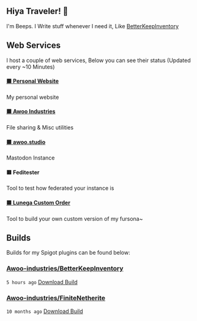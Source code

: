 ## Hiya Traveler! 👋
I'm Beeps. I Write stuff whenever I need it, Like [BetterKeepInventory](https://github.com/Awoo-Industries/BetterKeepInventory)

## Web Services
I host a couple of web services, Below you can see their status (Updated every ~10 Minutes)

#### [🟩 Personal Website](https://beepsterr.com)

My personal website
#### [🟩 Awoo Industries](https://awoo.industries)

File sharing & Misc utilities
#### [🟩 awoo.studio](https://awoo.studio)

Mastodon Instance
#### 🟥 Feditester

Tool to test how federated your instance is
#### [🟩 Lunega Custom Order](https://order.lunega.net)

Tool to build your own custom version of my fursona~

## Builds
Builds for my Spigot plugins can be found below:

### [Awoo-industries/BetterKeepInventory](https://github.com/Awoo-industries/BetterKeepInventory)

`5 hours ago` [Download Build](https://github.com/Awoo-industries/BetterKeepInventory/suites/25924830716/artifacts/1694031417)
### [Awoo-industries/FiniteNetherite](https://github.com/Awoo-industries/FiniteNetherite)

`10 months ago` [Download Build](https://github.com/Awoo-industries/FiniteNetherite/suites/16460560295/artifacts/940707951)

